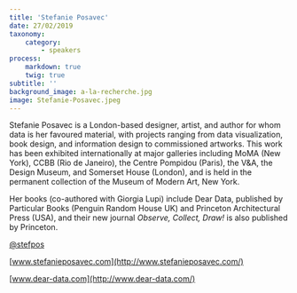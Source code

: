 ```yaml
---
title: 'Stefanie Posavec'
date: 27/02/2019
taxonomy:
    category:
        - speakers
process:
    markdown: true
    twig: true
subtitle: ''
background_image: a-la-recherche.jpg
image: Stefanie-Posavec.jpeg
---
```


Stefanie Posavec is a London-based designer, artist, and author for whom data is her favoured material, with projects ranging from data visualization, book design, and information design to commissioned artworks. This work has been exhibited internationally at major galleries including MoMA (New York), CCBB (Rio de Janeiro), the Centre Pompidou (Paris), the V&A, the Design Museum, and Somerset House (London), and is held in the permanent collection of the Museum of Modern Art, New York.

Her books (co-authored with Giorgia Lupi) include Dear Data, published by Particular Books (Penguin Random House UK) and Princeton Architectural Press (USA), and their new journal *Observe, Collect, Draw!* is also published by Princeton.

[@stefpos](https://twitter.com/stefpos)

[www.stefanieposavec.com](http://www.stefanieposavec.com/)

[www.dear-data.com](http://www.dear-data.com/)
